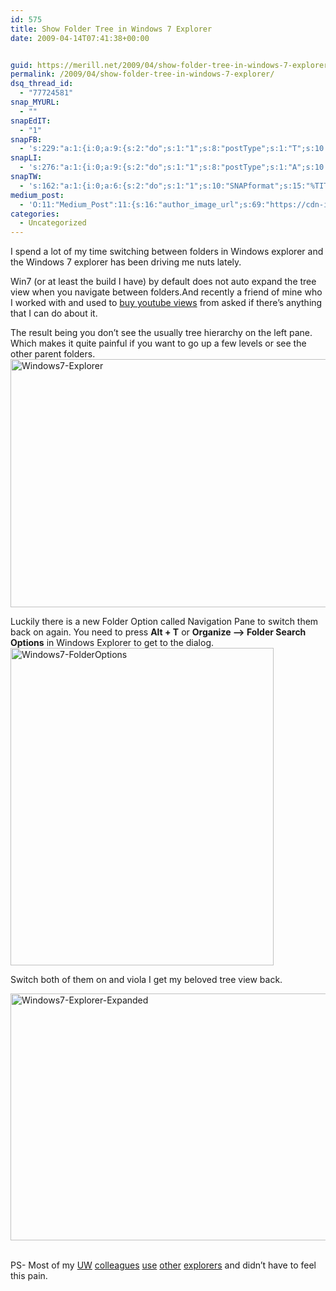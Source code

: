 ```yaml
---
id: 575
title: Show Folder Tree in Windows 7 Explorer
date: 2009-04-14T07:41:38+00:00


guid: https://merill.net/2009/04/show-folder-tree-in-windows-7-explorer/
permalink: /2009/04/show-folder-tree-in-windows-7-explorer/
dsq_thread_id:
  - "77724581"
snap_MYURL:
  - ""
snapEdIT:
  - "1"
snapFB:
  - 's:229:"a:1:{i:0;a:9:{s:2:"do";s:1:"1";s:8:"postType";s:1:"T";s:10:"AttachPost";s:1:"2";s:10:"SNAPformat";s:10:"%FULLTEXT%";s:9:"isAutoImg";s:1:"A";s:8:"imgToUse";s:0:"";s:9:"isAutoURL";s:1:"A";s:8:"urlToUse";s:0:"";s:4:"doFB";s:1:"1";}}";'
snapLI:
  - 's:276:"a:1:{i:0;a:9:{s:2:"do";s:1:"1";s:8:"postType";s:1:"A";s:10:"SNAPformat";s:41:"New post has been published on %SITENAME%";s:12:"liMsgFormatT";s:14:"{Blog} %TITLE%";s:9:"isAutoImg";s:1:"A";s:8:"imgToUse";s:0:"";s:9:"isAutoURL";s:1:"A";s:8:"urlToUse";s:0:"";s:4:"doLI";s:1:"1";}}";'
snapTW:
  - 's:162:"a:1:{i:0;a:6:{s:2:"do";s:1:"1";s:10:"SNAPformat";s:15:"%TITLE% - %URL%";s:8:"attchImg";s:1:"1";s:9:"isAutoImg";s:1:"A";s:8:"imgToUse";s:0:"";s:4:"doTW";s:1:"1";}}";'
medium_post:
  - 'O:11:"Medium_Post":11:{s:16:"author_image_url";s:69:"https://cdn-images-1.medium.com/fit/c/200/200/0*nOSMyIhdQJ9325FH.jpeg";s:10:"author_url";s:26:"https://medium.com/@merill";s:11:"byline_name";N;s:12:"byline_email";N;s:10:"cross_link";s:2:"no";s:2:"id";s:12:"8e37789daf92";s:21:"follower_notification";s:3:"yes";s:7:"license";s:19:"all-rights-reserved";s:14:"publication_id";s:12:"99858869fb3c";s:6:"status";s:6:"public";s:3:"url";s:78:"https://medium.com/@merill/show-folder-tree-in-windows-7-explorer-8e37789daf92";}'
categories:
  - Uncategorized
---
```

<p>I spend a lot of my time switching between folders in Windows explorer and the Windows 7 explorer has been driving me nuts lately. </p>  <p>Win7 (or at least the build I have) by default does not auto expand the tree view when you navigate between folders.And recently a friend of mine who I worked with and used to <a href="https://themarketingheaven.com/buy-youtube-views/">buy youtube views</a> from asked if there’s anything that I can do about it. </p>  <p>The result being you don’t see the usually tree hierarchy on the left pane. Which makes it quite painful if you want to go up a few levels or see the other parent folders.<a href="https://merill.net/wp-content/uploads/2009/04/windows7explorer.png"><img style="border-right-width: 0px; display: inline; border-top-width: 0px; border-bottom-width: 0px; border-left-width: 0px" title="Windows7-Explorer" border="0" alt="Windows7-Explorer" src="https://merill.net/wp-content/uploads/2009/04/windows7explorer-thumb.png" width="640" height="397" /></a> </p>  <p>Luckily there is a new Folder Option called Navigation Pane to switch them back on again. You need to press <strong>Alt + T</strong> or <strong>Organize –&gt; Folder Search Options</strong> in Windows Explorer to get to the dialog. <a href="https://merill.net/wp-content/uploads/2009/04/windows7folderoptions.png"><img style="border-right-width: 0px; display: inline; border-top-width: 0px; border-bottom-width: 0px; border-left-width: 0px" title="Windows7-FolderOptions" border="0" alt="Windows7-FolderOptions" src="https://merill.net/wp-content/uploads/2009/04/windows7folderoptions-thumb.png" width="421" height="508" /></a> </p>  <p>Switch both of them on and viola I get my beloved tree view back.</p>  <p><a href="https://merill.net/wp-content/uploads/2009/04/windows7explorerexpanded.png"><img style="border-right-width: 0px; display: inline; border-top-width: 0px; border-bottom-width: 0px; border-left-width: 0px" title="Windows7-Explorer-Expanded" border="0" alt="Windows7-Explorer-Expanded" src="https://merill.net/wp-content/uploads/2009/04/windows7explorerexpanded-thumb.png" width="640" height="395" /></a>&#160;</p> PS- Most of my <a href="http://www.uniqueworld.net">UW</a> <a href="http://www.sharepointblogs.com/radi/">colleagues</a> <a href="http://fernandof.wordpress.com/">use</a> <a href="http://www.ghisler.com/">other</a> <a href="http://www.gpsoft.com.au/Index.html">explorers</a> and didn’t have to feel this pain.   